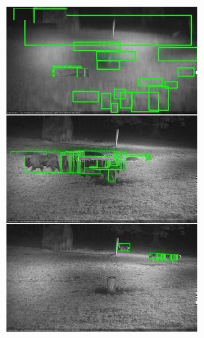![20201031-175542-180547](in2/20201031/20201031-175542-180547_0_.jpg)
![20201031-180553-181557](in2/20201031/20201031-180553-181557_0_.jpg)
![20201031-183622-184625](in2/20201031/20201031-183622-184625_0_.jpg)
